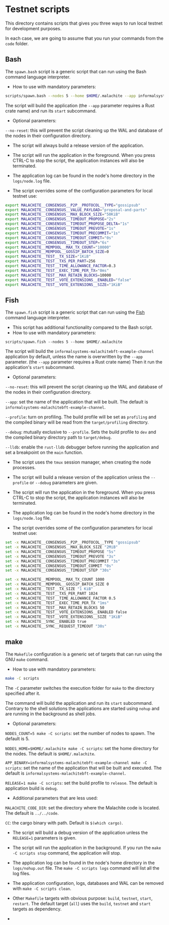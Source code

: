 # Testnet scripts
This directory contains scripts that gives you three ways to run local testnet for development purposes.

In each case, we are going to assume that you run your commands from the `code` folder.

## Bash
The `spawn.bash` script is a generic script that can run using the Bash command language interpreter.

* How to use with mandatory parameters:
```bash
scripts/spawn.bash --nodes 5 --home $HOME/.malachite --app informalsystems-malachitebft-example-channel
```

The script will build the application (the `--app` parameter requires a Rust crate name) and run its `start` subcommand.

* Optional parameters:

`--no-reset`: this will prevent the script cleaning up the WAL and database of the nodes in their configuration  directory.

* The script will always build a release version of the application.

* The script will run the application in the foreground. When you press CTRL-C to stop the script, the application
instances will also be terminated.

* The application log can be found in the node's home directory in the `logs/node.log` file.

* The script overrides some of the configuration parameters for local testnet use:
```bash
export MALACHITE__CONSENSUS__P2P__PROTOCOL__TYPE="gossipsub"
export MALACHITE__CONSENSUS__VALUE_PAYLOAD="proposal-and-parts"
export MALACHITE__CONSENSUS__MAX_BLOCK_SIZE="50KiB"
export MALACHITE__CONSENSUS__TIMEOUT_PROPOSE="2s"
export MALACHITE__CONSENSUS__TIMEOUT_PROPOSE_DELTA="1s"
export MALACHITE__CONSENSUS__TIMEOUT_PREVOTE="1s"
export MALACHITE__CONSENSUS__TIMEOUT_PRECOMMIT="1s"
export MALACHITE__CONSENSUS__TIMEOUT_COMMIT="0s"
export MALACHITE__CONSENSUS__TIMEOUT_STEP="6s"
export MALACHITE__MEMPOOL__MAX_TX_COUNT="10000"
export MALACHITE__MEMPOOL__GOSSIP_BATCH_SIZE=0
export MALACHITE__TEST__TX_SIZE="1KiB"
export MALACHITE__TEST__TXS_PER_PART=256
export MALACHITE__TEST__TIME_ALLOWANCE_FACTOR=0.3
export MALACHITE__TEST__EXEC_TIME_PER_TX="0ms"
export MALACHITE__TEST__MAX_RETAIN_BLOCKS=10000
export MALACHITE__TEST__VOTE_EXTENSIONS__ENABLED="false"
export MALACHITE__TEST__VOTE_EXTENSIONS__SIZE="1KiB"
```

## Fish
The `spawn.fish` script is a generic script that can run using the [Fish](https://fishshell.com/) command language
interpreter.

* This script has additional functionality compared to the Bash script.
* How to use with mandatory parameters:
```fish
scripts/spawn.fish --nodes 5 --home $HOME/.malachite
```
The script will build the `informalsystems-malachitebft-example-channel` application by default, unless the name is
overwritten by the `--app` parameter. (the `--app` parameter requires a Rust crate name) Then it run the application's
`start` subcommand.

* Optional parameters:

`--no-reset`: this will prevent the script cleaning up the WAL and database of the nodes in their configuration directory.

`--app`: set the name of the application that will be built. The default is `informalsystems-malachitebft-example-channel`.

`--profile`: turn on profiling. The build profile will be set as `profiling` and the compiled binary will be read from
the `target/profiling` directory.

`--debug`: mutually exclusive to `--profile`. Sets the build profile to `dev` and the compiled binary directory path to
`target/debug`.

`--lldb`: enable the `rust-lldb` debugger before running the application and set a breakpoint on the `main` function.

* The script uses the `tmux` session manager, when creating the node processes.

* The script will build a release version of the application unless the `--profile` or `--debug` parameters are given.

* The script will run the application in the foreground. When you press CTRL-C to stop the script, the application
  instances will also be terminated.

* The application log can be found in the node's home directory in the `logs/node.log` file.

* The script overrides some of the configuration parameters for local testnet use:
```bash
set -x MALACHITE__CONSENSUS__P2P__PROTOCOL__TYPE "gossipsub"
set -x MALACHITE__CONSENSUS__MAX_BLOCK_SIZE "2MiB"
set -x MALACHITE__CONSENSUS__TIMEOUT_PROPOSE "5s"
set -x MALACHITE__CONSENSUS__TIMEOUT_PREVOTE "3s"
set -x MALACHITE__CONSENSUS__TIMEOUT_PRECOMMIT "3s"
set -x MALACHITE__CONSENSUS__TIMEOUT_COMMIT "0s"
set -x MALACHITE__CONSENSUS__TIMEOUT_STEP "30s"

set -x MALACHITE__MEMPOOL__MAX_TX_COUNT 1000
set -x MALACHITE__MEMPOOL__GOSSIP_BATCH_SIZE 0
set -x MALACHITE__TEST__TX_SIZE "1 KiB"
set -x MALACHITE__TEST__TXS_PER_PART 1024
set -x MALACHITE__TEST__TIME_ALLOWANCE_FACTOR 0.5
set -x MALACHITE__TEST__EXEC_TIME_PER_TX "1ms"
set -x MALACHITE__TEST__MAX_RETAIN_BLOCKS 50
set -x MALACHITE__TEST__VOTE_EXTENSIONS__ENABLED false
set -x MALACHITE__TEST__VOTE_EXTENSIONS__SIZE "1KiB"
set -x MALACHITE__SYNC__ENABLED true
set -x MALACHITE__SYNC__REQUEST_TIMEOUT "30s"
```

## make
The `Makefile` configuration is a generic set of targets that can run using the GNU `make` command.

* How to use with mandatory parameters:
```bash
make -C scripts
```
The `-C` parameter switches the execution folder for `make` to the directory specified after it.

The command will build the application and run its `start` subcommand. Contrary to the shell solutions the applications
are started using `nohup` and are running in the background as shell jobs.

* Optional parameters:

`NODES_COUNT=5 make -C scripts`: set the number of nodes to spawn. The default is 5.

`NODES_HOME=$HOME/.malachite make -C scripts`: set the home directory for the nodes. The default is `$HOME/.malachite`.

`APP_BINARY=informalsystems-malachitebft-example-channel make -C scripts`: set the name of the application that will be
built and executed. The default is `informalsystems-malachitebft-example-channel`.

`RELEASE=1 make -C scripts`: set the build profile to `release`. The default is application build is `debug`.

* Additional parameters that are less used:

`MALACHITE_CODE_DIR`: set the directory where the Malachite code is located. The default is `../../code`.

`CC`: the cargo binary with path. Default is `$(which cargo)`.

* The script will build a debug version of the application unless the `RELEASE=1` parameters is given.

* The script will run the application in the background. If you run the `make -C scripts stop` command, the application
will stop.

* The application log can be found in the node's home directory in the `logs/nohup.out` file. The `make -C scripts logs`
command will list all the log files.

* The application configuration, logs, databases and WAL can be removed with `make -C scripts clean`.

* Other `Makefile` targets with obvious purpose: `build`, `testnet`, `start`, `restart`. The default target (`all`) uses
the `build`, `testnet` and `start` targets as dependency.
* 
